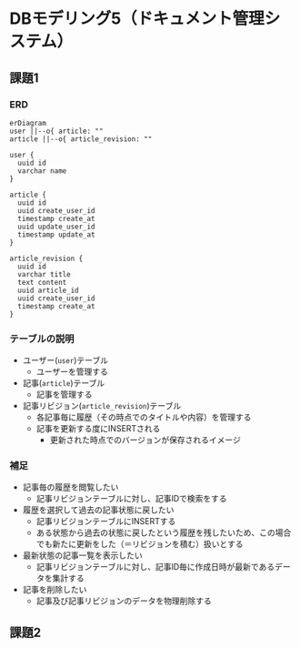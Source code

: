 # DBモデリング5（ドキュメント管理システム）
## 課題1

### ERD
```mermaid
erDiagram
user ||--o{ article: ""
article ||--o{ article_revision: ""

user {
  uuid id
  varchar name
}

article {
  uuid id
  uuid create_user_id
  timestamp create_at
  uuid update_user_id
  timestamp update_at
}

article_revision {
  uuid id
  varchar title
  text content
  uuid article_id
  uuid create_user_id
  timestamp create_at
}

```

### テーブルの説明
- ユーザー(`user`)テーブル
  - ユーザーを管理する
- 記事(`article`)テーブル
  - 記事を管理する
- 記事リビジョン(`article_revision`)テーブル
  - 各記事毎に履歴（その時点でのタイトルや内容）を管理する
  - 記事を更新する度にINSERTされる
    - 更新された時点でのバージョンが保存されるイメージ

### 補足
- 記事毎の履歴を閲覧したい
  - 記事リビジョンテーブルに対し、記事IDで検索をする
- 履歴を選択して過去の記事状態に戻したい
  - 記事リビジョンテーブルにINSERTする
  - ある状態から過去の状態に戻したという履歴を残したいため、この場合でも新たに更新をした（＝リビジョンを積む）扱いとする
- 最新状態の記事一覧を表示したい
  - 記事リビジョンテーブルに対し、記事ID毎に作成日時が最新であるデータを集計する
- 記事を削除したい
  - 記事及び記事リビジョンのデータを物理削除する

## 課題2
